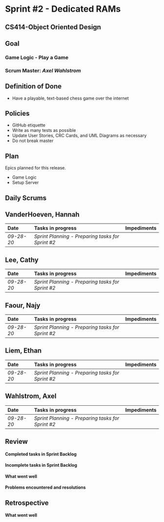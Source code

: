 # Sprint #2 - Dedicated RAMs
## CS414-Object Oriented Design

## Goal

### Game Logic - Play a Game

### Scrum Master: *Axel Wahlstrom*

## Definition of Done

* Have a playable, text-based chess game over the internet

## Policies

* GitHub etiquette
* Write as many tests as possible
* Update User Stories, CRC Cards, and UML Diagrams as necessary
* Do not break master

## Plan

Epics planned for this release.

* Game Logic
* Setup Server

## Daily Scrums

## VanderHoeven, Hannah
| Date | Tasks in progress | Impediments |
| :--- | :--- | :--- |
| *09-28-20* | *Sprint Planning - Preparing tasks for Sprint #2* |  |

## Lee, Cathy
| Date | Tasks in progress | Impediments |
| :--- | :--- | :--- |
| *09-28-20* | *Sprint Planning - Preparing tasks for Sprint #2* |  |

## Faour, Najy
| Date | Tasks in progress | Impediments |
| :--- | :--- | :--- |
| *09-28-20* | *Sprint Planning - Preparing tasks for Sprint #2* |  |

## Liem, Ethan
| Date | Tasks in progress | Impediments |
| :--- | :--- | :--- |
| *09-28-20* | *Sprint Planning - Preparing tasks for Sprint #2* |  |

## Wahlstrom, Axel
| Date | Tasks in progress | Impediments |
| :--- | :--- | :--- |
| *09-28-20* | *Sprint Planning - Preparing tasks for Sprint #2* |  |

## Review

#### Completed tasks in Sprint Backlog

#### Incomplete tasks in Sprint Backlog

#### What went well

#### Problems encountered and resolutions

## Retrospective

#### What went well
